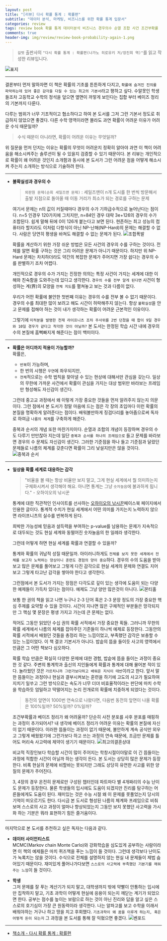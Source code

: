 ```yaml
---  
layout: post  
title: "[리뷰] 다시 확률 통계 : 확률편"  
subtitle: "데이터 분석, 마케팅, 비즈니스를 위한 확률 통계 입문서"  
categories: review  
tags: review book 확률 통계 데이터분석 비즈니스 경우의수 순열 조합 사건 조건부확률     
comments: true  
header-img: img/review/review-book-probability-again-1.png
---  
```

  
> `길벗` 출판사의 `"다시 확률 통계 : 확률편(나가노 히로유키 저/장진희 역)"`를 읽고 작성한 리뷰입니다.  

![표지](https://theorydb.github.io/assets/img/review/review-book-probability-again-1.png)  

---

결론부터 먼저 말하자면 이 책은 확률의 기초를 튼튼하게 다지고, `확률에 숨겨진 진의를 파악하는데 있어 좋은 감각을 다질 수 있는 최고의 기본서`라고 평하고 싶다. 수알못인 학생들조차 고등학교 수학의 정석을 덮으면 옆면이 까맣게 보인다는 집합 부터 베이즈 정리의 기본까지 다룬다. 

다루는 범위가 너무 기초적이고 협소하다고 하여 본 도서를 그저 그런 기본서 정도로 취급하지 않았으면 좋겠다. 다른 수학 영역이라면 몰라도 과연 확률이 어려운 이유가 어려운 수식 때문일까?

> 수식 때문이 아니라면, 확률이 어려운 이유는 무엇일까?

위 질문을 먼저 던지는 이유는 확률의 무엇이 어려운지 정확히 알아야 과연 이 책이 어려움을 해소시켜주는 솔루션이 될 수 있을지 검증할 수 있기 때문이다. 본 리뷰는 개인적으로 확률이 왜 어려운 것인지 소개함과 동시에 본 도서가 그런 어려운 점을 어떻게 해소시켜 주는지 소개하는 방식으로 기술하려 한다.

---

* __불확실성과 경우의 수__  
  > `외판원 문제(순회 세일즈맨 문제)`
  > : 세일즈맨이 n개 도시를 한 번씩 방문해서 출발 지점으로 돌아올 때 이동 거리가 최소가 되는 경로를 구하는 문제

  여기서 문제는 n의 값이 커질때마다 경우의 수가 기하급수적으로 늘어난다는 점이다. n=5 인경우 120가지에 그치지만, n=84인 경우 대략 3e+126의 경우의 수가 조합된다. 쉽게 말해 뒤에 0이 126개 붙는다고 보면 된다. 현존하는 최고 성능의 컴퓨터라 할지라도 이처럼 다항식이 아닌 NP-난해(NP-Hard)의 문제는 해결할 수 없다. 사람은 당연히 평생을 바쳐도 해결할 수 없는 문제가 된다.
  ![조합폭발](https://theorydb.github.io/assets/img/review/review-book-probability-again-2.png)  

  확률을 계산하기 위한 가장 쉬운 방법은 모든 사건의 경우의 수를 구하는 것이다. 전체를 알면 확률 구하는 것은 그리 어려운 문제가 아니기 때문이다. 하지만 위 NP-Hard 문제는 차치하더라도 약간의 복잡한 문제가 주어지면 가장 쉽다는 경우의 수를 판별하기 조차 어렵다. 

  개인적으로 경우의 수가 가지는 진정한 의의는 특정 사건이 가지는 세계에 대한 이해와 친숙함을 도와주는데 있다고 생각한다. `경우의 수를 전부 알게 된다면` 사건이 형성하는 계(界)의 모양을 `전체 지도`를 펼쳐놓고 보는 것과 다름이 없다. 

  우리가 어떤 확률에 불안한 첫번째 이유는 경우의 수를 전부 볼 수 없기 때문이다. 경우의 수를 최대한 많이 보려고 해도 시간이 허락해주지 않는다. 항상 `불확실성`을 안고 문제를 접해야 하는 것이 내가 생각하는 확률이 어려운 근본적인 이유이다. 
  
  그렇기에 `미적분을 발명한 천재 라이프니츠 조차 주사위를 2번 던졌을 때 합이 9일 경우와 10일 경우가 같다고 착각한 것이 아닐까?` 본 도서는 한정된 학습 시간 내에 경우의 수의 본질에 흠뻑빠지게 해준다는 점이 백미이다.

---

* __확률은 어디까지 적용이 가능할까?__  
  확률은,
  - `반복`이 가능하며,
  - 한 번의 시행은 `우연`에 좌우되지만,
  - `전체`적으로는 수학 법칙을 찾아낼 수 있는
  현상에 대해서만 관심을 갖는다. 일상의 무한에 가까운 사건에서 확률이 관심을 가지는 대상 범위만 바라보는 프레임만 형성해도 자신감이 생긴다. 

  그런데 중고교 과정에서 왜 이렇게 가장 중요한 것들을 먼저 알려주지 않는지 의문이다. 그런 점에서 본 도서가 정말 마음에 드는 점은 각 장의 초입마다 이런 확률의 본질을 명확하게 알려준다는 점이다. 배워볼만하게 징검다리를 놓아줌으로써 독자로 하여금 `나름의 체계`를 구축하게 해준다. 

  중복과 순서의 개념 또한 마찬가지이다. 순열과 조합의 개념이 등장하며 경우의 수도 다루기 만만찮아 지는데 일단 `중복과 순서를 하나의 프레임으로` 들고 문제를 바라보면 경우의 수 문제도 자신감이 생긴다. 그러한 기준점을 하나 들고 기준점과 달랐던 문제들로 나름의 체계를 갖춘다면 확률이 그리 낯설지만은 않을 것이다.
  ![중복과 순서](https://theorydb.github.io/assets/img/review/review-book-probability-again-6.png)  

---

* __일상을 확률 세계로 대응하는 감각__  
  > "비율을 볼 때는 항상 비율만 보지 말고, 그게 현실 세계에서 뭘 의미하는지 구체화시켜서 생각해야 해요. 아니면 통계는 그냥 `숫자놀음`에 불과하게 됩니다." - 오하이오의 낚시꾼

  통계에 대한 직관적인 인사이트를 선사하는 [오하이오의 낚시꾼](https://www.facebook.com/buckeyestatfisher/posts/750240282584022)페이스북 페이지에서 인용한 글이다. 통계적 수치가 현실 세계에서 어떤 의미를 가지는지 노력하지 않으면 라이프니츠의 실수를 번복하게 된다.

  희박한 가능성에 믿음과 설득력을 부여하는 p-value를 남용하는 문제가 지속적으로 대두되는 것도 현실 세계와 동떨어진 숫자놀음의 한 일례라 생각한다.

  그런데 어떻게 하면 현실 세계를 확률과 연결할 수 있을까? 

  통계와 확률의 귀납적 성질 때문일까. 아이러니하게도 `전체를 보지 못한 세계에서 전체를 보고자 노력하는 양상이니 훈련도 경험의 양이 중요`하다. 경우의 수의 도움을 받아보고 많은 문제를 풀어보고 그렇게 다진 감각으로 현실 세계의 문제와 연결도 지어보고 그렇게 타고난 감각을 쌓아야 한다고 생각한다. 

  그런점에서 본 도서가 가지는 장점은 다각도로 깊이 있는 생각에 도움이 되는 다양한 예제들이 가득차 있다는 점이다. 예제도 그냥 양만 많은것이 아니다. 
  ![몬티홀](https://theorydb.github.io/assets/img/review/review-book-probability-again-5.png)  

  보통 한 권의 책을 읽고 나면 누구나 2-3 단어 혹은 2-3 문장 정도의 가장 중요한 핵심 주제를 요약할 수 있을 것이다. 시간이 지나면 많은 구체적인 부분들은 망각되지만 그 핵심 몇 문장은 평생 가지고 가는데 큰 문제는 없다. 

  적어도 그동안 읽었던 수십 권의 확률 서적에서 가장 중요한 획들. 그러니까 무한의 확률 세계에서 나름의 체계를 잡아주던 기준들이 하나씩 예제로 등장한다. 그동안의 확률 서적에서 배웠던 것들을 총정리 하는 느낌이었고, 부족했던 감각은 보충할 수 있는 느낌이었다. 이 책 결코 기본서가 아니다. 밥솥의 뜸을 들이듯 사고의 영역에서 만큼은 그 어떤 책보다 심오하다.

  확률 학습 만큼은 확실히 다양한 문제에 대한 경험, 밥솥에 뜸을 들이는 과정이 중요한 것 같다. 주변의 통계학과 출신의 지인들에게 확률과 통계에 대해 물어본 적이 있다. 놀라웠던 것은 `가르치니까 그런가보다하고 배워온 지식이 태반`이라고 한다. 앞서 말한 뜸들이는 과정이나 현실과 결부시켜보는 훈련을 하기에 고도의 사고가 필요하여 지치기 일쑤고 그런 방식으로는 속도가 너무 더뎌 비효율적이라는 판단에 마치 수학을 학습하듯 엄밀하고 딱떨어지는 논리 전개로의 확률에 치중하게 되었다는 것이다. 

  > 동전의 앞면이 1000번 연속으로 나왔다면, 다음번 동전의 앞면이 나올 확률은 100%일까? 50%일까? 0%일까?

  조건부확률과 베이즈 정리가 왜 어려울까? 단순히 사전 분포를 사후 분포를 매핑하는 과정이 추가되어서? 내 생각에 베이즈 정리가 어려운 이유는 확률의 본질에 자신이 없기 때문이다. 이러한 뜸들이는 과정이 없기 때문에, 불안하게 계속 공식만 외우고 그렇게 배웠왔기에 그런가보다 하고 쓰는 과정의 연속 때문에, 조금만 문제를 틀어도 머리속 사고력에 제약이 생기기 때문이다.
  ![최고의결혼상대](https://theorydb.github.io/assets/img/review/review-book-probability-again-4.png)  

  비교적 직장인보다 학습할 시간이 많이 주어지는 학창시절이야말로 이 긴 뜸들이는 과정에 적합한 시간이 아닐까 하는 생각이 든다. 본 도서는 상당히 많은 문제가 등장한다. 비록 현실의 문제에 비할바는 못되지만 그래도 상당히 유연한 사고를 위한 양질의 문제가 주어진다. 
  
  3, 4장의 경우 온전히 문제로만 구성된 챕터인데 파트마다 별 4개짜리의 수능 난이도 문제가 등장한다. 물론 학생들의 입시에도 도움이 되겠지만 진리를 탐구하는 어른들에게도 도움이 된다. 재미있는 것은 수능 시절 왜 이 문제를 못풀었는지 당시의 기억이 떠오르기도 한다. 다시금 본 도서로 형성된 나름의 체계와 프레임으로 비춰보며 스스로의 사고 과정이 얼마나 향상되었는지 그동안 보지 못했던 사고력을 가시화 하는 기분은 뭐라 표현하기 힘든 즐거움이다. 

---

마지막으로 본 도서를 추천하고 싶은 독자는 다음과 같다.

* __데이터 사이언티스트__  
  MCMC(Markov chain Monte Carlo)와 강화학습을 심도있게 공부하는 사람이라면 이 책의 예제들은 마치 퀴즈책을 푸는 느낌이 들 것이다. 그런데 생각보다 난이도가 녹록치는 않을 것이다. 수식으로 전체를 설명하지 않는 현실 내 문제들이 제법 숨어있기 때문이다. 재미있게 풀어나가다보면 `스스로의 사고력에 부족했던 기본기를 채워주는 느낌`이 들 것이다.

* __학생__  
  그저 문제를 잘 푸는 계산기가 되지 말고, 대학생까지 밖에 약빨이 안통하는 입시에만 집착하지 말고, 기초 과학이 어떻게 현실에 응용이 되는지 깨닫는 계기가 되었으면 한다. 공부는 점수를 높이는 보람으로 하는 것이 아닌 진리와 답을 알고 싶은 스스로의 호기심이 가장 큰 원동력이라 생각한다. 나는 알파고를 보고 수학을 이래서 배워야하는 거구나 하고 땅을 치고 후회했다. `기초과학이 왜 꿈을 이루게 하는지, 혹은 어떻게 돈이 되는지` 그 과정을 본 도서를 통해 잘 익혔으면 좋겠다.
  ![벤포드](https://theorydb.github.io/assets/img/review/review-book-probability-again-3.png)  

---

* [책소개 - 다시 확률 통계 : 확률편](http://www.yes24.com/Product/Goods/90927118)
